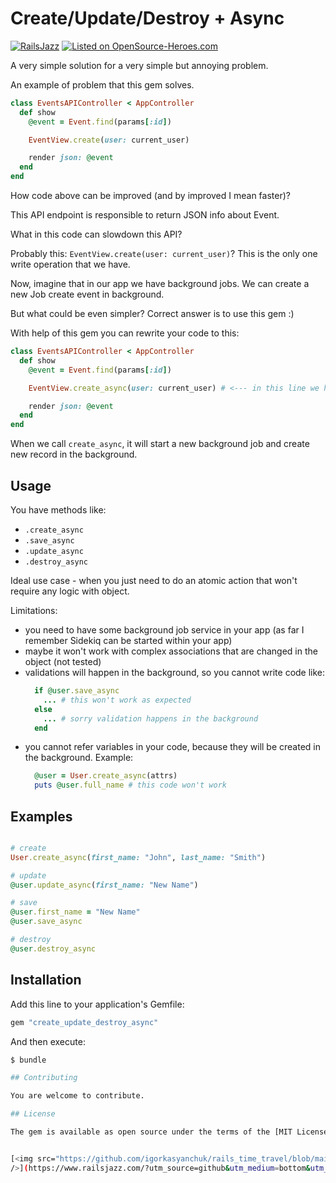 # Create/Update/Destroy + Async

[![RailsJazz](https://github.com/igorkasyanchuk/rails_time_travel/blob/main/docs/my_other.svg?raw=true)](https://www.railsjazz.com)
[![Listed on OpenSource-Heroes.com](https://opensource-heroes.com/badge-v1.svg)](https://opensource-heroes.com/o/railsjazz)

A very simple solution for a very simple but annoying problem.

An example of problem that this gem solves.

```ruby
class EventsAPIController < AppController
  def show
    @event = Event.find(params[:id])

    EventView.create(user: current_user)

    render json: @event
  end
end
```

How code above can be improved (and by improved I mean faster)?

This API endpoint is responsible to return JSON info about Event.

What in this code can slowdown this API?

Probably this: `EventView.create(user: current_user)`? This is the only one write operation that we have.

Now, imagine that in our app we have background jobs. We can create a new Job create event in background.

But what could be even simpler? Correct answer is to use this gem :)

With help of this gem you can rewrite your code to this:

```ruby
class EventsAPIController < AppController
  def show
    @event = Event.find(params[:id])

    EventView.create_async(user: current_user) # <--- in this line we have a change

    render json: @event
  end
end
```

When we call `create_async`, it will start a new background job and create new record in the background.

## Usage

You have methods like:

- `.create_async`
- `.save_async`
- `.update_async`
- `.destroy_async`

Ideal use case - when you just need to do an atomic action that won't require any logic with object.

Limitations:

- you need to have some background job service in your app (as far I remember Sidekiq can be started within your app)
- maybe it won't work with complex associations that are changed in the object (not tested)
- validations will happen in the background, so you cannot write code like:
  ```ruby
    if @user.save_async
      ... # this won't work as expected
    else
      ... # sorry validation happens in the background
    end
  ```
- you cannot refer variables in your code, because they will be created in the background. Example:
  ```ruby
    @user = User.create_async(attrs)
    puts @user.full_name # this code won't work
  ```

## Examples

```ruby

# create
User.create_async(first_name: "John", last_name: "Smith")

# update
@user.update_async(first_name: "New Name")

# save
@user.first_name = "New Name"
@user.save_async

# destroy
@user.destroy_async
```

## Installation

Add this line to your application's Gemfile:

```ruby
gem "create_update_destroy_async"
```

And then execute:
```bash
$ bundle

## Contributing

You are welcome to contribute.

## License

The gem is available as open source under the terms of the [MIT License](https://opensource.org/licenses/MIT).


[<img src="https://github.com/igorkasyanchuk/rails_time_travel/blob/main/docs/more_gems.png?raw=true"
/>](https://www.railsjazz.com/?utm_source=github&utm_medium=bottom&utm_campaign=create_update_destroy_async)
